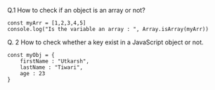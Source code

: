  Q.1 How to check if an object is an array or not?

 ```JS
const myArr = [1,2,3,4,5]
console.log("Is the variable an array : ", Array.isArray(myArr))
 ```
 
  Q. 2 How to check whether a key exist in a JavaScript object or not.

```JS
const myObj = {
    firstName : "Utkarsh",
    lastName : "Tiwari",
    age : 23
}
```

